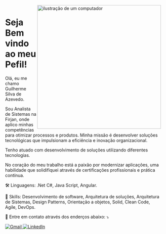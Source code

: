 <img src="https://raw.githubusercontent.com/MicaelliMedeiros/micaellimedeiros/master/image/computer-illustration.png" alt="ilustração de um computador" min-width="400px" max-width="400px" width="400px" align="right">

<h1>Seja Bem vindo ao meu Pefil!</h1>

<p align="left"> 

  Olá, eu me chamo Guilherme Silva de Azevedo. </br>  
  
  Sou Analista de Sistemas na Firjan, onde aplico minhas competências para otimizar processos e produtos. Minha missão é desenvolver soluções tecnológicas que impulsionam a    eficiência e inovação organizacional. </br>
  
  Tenho atuado com desenvolvimento de soluções utilizando diferentes tecnologias.</br>
  
  No coração do meu trabalho está a paixão por modernizar aplicações, uma habilidade que solidifiquei através de certificações profissionais e prática contínua.

</p>

<p align="left">
  🛠️ Linguagens: .Net C#, Java Script, Angular.
</p>

<p align="left">
  💼 Skills: Desenvolvimento de software, Arquitetura de soluções, Arquitetura de Sistemas, Design Patterns, Orientação a objetos, Solid, Clean Code, Agile, DevOps.  
</p>

<p align="left">
  💌 Entre em contato através dos enderços abaixo: ⤵️
</p>

<p align="left">
  <a href="mailto:guilherme.asazevedo@gmail.com" title="Gmail">
    <img src="https://img.shields.io/badge/-Gmail-FF0000?style=flat-square&labelColor=FF0000&logo=gmail&logoColor=white&link=LINK-DO-SEU-GMAIL" alt="Gmail"/>
  </a>
  <a href="https://www.linkedin.com/in/guilherme-silva-de-azevedo-a73769132" title="LinkedIn">
    <img src="https://img.shields.io/badge/-Linkedin-0e76a8?style=flat-square&logo=Linkedin&logoColor=white&link=LINK-DO-SEU-LINKEDIN" alt="LinkedIn"/>
  </a>
</p>
